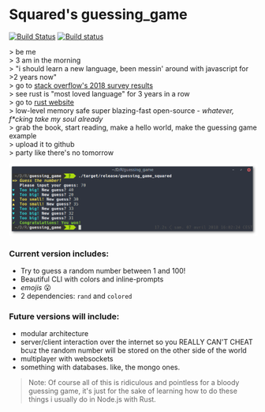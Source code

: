 # Squared's guessing_game
[![Build Status](https://travis-ci.org/GitSquared/guessing_game.svg?branch=master)](https://travis-ci.org/GitSquared/guessing_game) [![Build status](https://ci.appveyor.com/api/projects/status/1n4r8uyqar9nv6mn/branch/master?svg=true)](https://ci.appveyor.com/project/GitSquared/guessing-game/branch/master)


\> be me  
\> 3 am in the morning  
\> "i should learn a new language, been messin' around with javascript for >2 years now"  
\> go to [stack overflow's 2018 survey results](https://insights.stackoverflow.com/survey/2018/#most-loved-dreaded-and-wanted)  
\> see rust is "most loved language" for 3 years in a row  
\> go to [rust website](https://www.rust-lang.org)  
\> low-level memory safe super blazing-fast open-source - *whatever, f\*cking take my soul already*  
\> grab the book, start reading, make a hello world, make the guessing game example  
\> upload it to github  
\> party like there's no tomorrow



<p align="center">
<img alt="Screenshot" src="https://raw.githubusercontent.com/GitSquared/guessing_game/master/readme_src/screenshot.png" />
</p>

### Current version includes:

* Try to guess a random number between 1 and 100!
* Beautiful CLI with colors and inline-prompts
* *emojis* :open_mouth:
* 2 dependencies: `rand` and `colored`

### Future versions will include:

* modular architecture
* server/client interaction over the internet so you REALLY CAN'T CHEAT bcuz the random number will be stored on the other side of the world
* multiplayer with websockets
* something with databases. like, the mongo ones.

> Note: Of course all of this is ridiculous and pointless for a bloody guessing game, it's just for the sake of learning how to do these things i usually do in Node.js with Rust.
